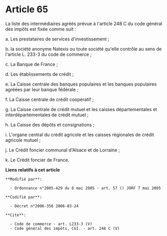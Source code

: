 # Article 65

La liste des intermédiaires agréés prévue à l'article 248 C du code général des impôts est fixée comme suit : 

a. Les prestataires de services d'investissement ; 

b. la société anonyme Natexis ou toute société qu'elle contrôle au sens de l'article L. 233-3 du code de commerce ; 

c. La Banque de France ; 

d. Les établissements de crédit ; 

e. La Caisse centrale des banques populaires et les banques populaires agréées par leur banque fédérale ; 

f. La Caisse centrale de crédit coopératif ; 

g. La Caisse centrale de crédit mutuel et les caisses départementales et interdépartementales de crédit mutuel ; 

h. La Caisse des dépôts et consignations ; 

i. L'organe central du crédit agricole et les caisses régionales de crédit agricole mutuel ; 

j. Le Crédit foncier communal d'Alsace et de Lorraine ; 

k. Le Crédit foncier de France.

**Liens relatifs à cet article**

	**Modifié par**:

	  - Ordonnance n°2005-429 du 6 mai 2005 - art. 57 () JORF 7 mai 2005

	**Codifié par**:

	  - Décret n°2006-356 2006-03-24

	**Cite**:

	  - Code de commerce - art. L233-3 (V)
	  - Code général des impôts, CGI. - art. 248 C (V)

